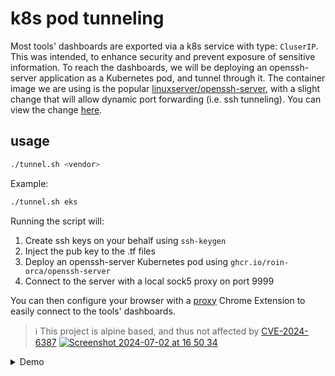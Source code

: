 # k8s pod tunneling 
Most tools' dashboards are exported via a k8s service with type: `CluserIP`. This was intended, to enhance security and prevent exposure of sensitive information. To reach the dashboards, we will be deploying an openssh-server application as a Kubernetes pod, and tunnel through it. The container image we are using is the popular [linuxserver/openssh-server](https://hub.docker.com/r/linuxserver/openssh-server), with a slight change that will allow dynamic port forwarding (i.e. ssh tunneling). You can view the change [here](https://github.com/linuxserver/docker-openssh-server/compare/master...roin-orca:docker-openssh-server:master).

## usage
```sh
./tunnel.sh <vendor>
```

Example:

```sh
./tunnel.sh eks
```

Running the script will:
1. Create ssh keys on your behalf using `ssh-keygen`
2. Inject the pub key to the .tf files
3. Deploy an openssh-server Kubernetes pod using `ghcr.io/roin-orca/openssh-server`
4. Connect to the server with a local sock5 proxy on port 9999
   
You can then configure your browser with a [proxy](https://chromewebstore.google.com/detail/proxy-switchyomega/padekgcemlokbadohgkifijomclgjgif?hl=en)
Chrome Extension to easily connect to the tools' dashboards.

> ℹ️ This project is alpine based, and thus not affected by [CVE-2024-6387](https://www.qualys.com/regresshion-cve-2024-6387/)
[![Screenshot 2024-07-02 at 16 50 34](https://github.com/orcasecurity/kte/assets/120920375/0d4083c2-1fc7-4f0d-bdc6-44f63792f920)](https://discord.com/channels/354974912613449730/1006323310742736987/threads/1257310907592343643)


<details>
<summary>Demo</summary>

https://github.com/orcasecurity/kte/assets/120920375/a3659dae-dced-41ec-909d-5e094bf8e62a

</details>

